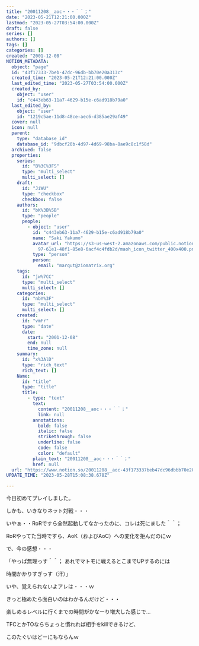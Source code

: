 ```yaml
---
title: "20011208__aoc・・・＾＾；"
date: "2023-05-21T12:21:00.000Z"
lastmod: "2023-05-27T03:54:00.000Z"
draft: false
series: []
authors: []
tags: []
categories: []
created: "2001-12-08"
NOTION_METADATA:
  object: "page"
  id: "43f17333-7beb-47dc-96db-bb70e20a313c"
  created_time: "2023-05-21T12:21:00.000Z"
  last_edited_time: "2023-05-27T03:54:00.000Z"
  created_by:
    object: "user"
    id: "c443eb63-11a7-4629-b15e-c6ad918b79a0"
  last_edited_by:
    object: "user"
    id: "1219c5ae-11d8-48ce-aec6-d385ae29af49"
  cover: null
  icon: null
  parent:
    type: "database_id"
    database_id: "9dbcf20b-4d97-4d69-98ba-8ae9c8c1f58d"
  archived: false
  properties:
    series:
      id: "B%3C%3FS"
      type: "multi_select"
      multi_select: []
    draft:
      id: "JiWU"
      type: "checkbox"
      checkbox: false
    authors:
      id: "bK%3B%5B"
      type: "people"
      people:
        - object: "user"
          id: "c443eb63-11a7-4629-b15e-c6ad918b79a0"
          name: "Saki Yakumo"
          avatar_url: "https://s3-us-west-2.amazonaws.com/public.notion-static.com/3ad1c4\
            97-61e1-48f1-85e8-6acf4c4fdb2d/maoh_icon_twitter_400x400.png"
          type: "person"
          person:
            email: "marqut@ziomatrix.org"
    tags:
      id: "jw%7CC"
      type: "multi_select"
      multi_select: []
    categories:
      id: "nbY%3F"
      type: "multi_select"
      multi_select: []
    created:
      id: "vmFr"
      type: "date"
      date:
        start: "2001-12-08"
        end: null
        time_zone: null
    summary:
      id: "x%3AlD"
      type: "rich_text"
      rich_text: []
    Name:
      id: "title"
      type: "title"
      title:
        - type: "text"
          text:
            content: "20011208__aoc・・・＾＾；"
            link: null
          annotations:
            bold: false
            italic: false
            strikethrough: false
            underline: false
            code: false
            color: "default"
          plain_text: "20011208__aoc・・・＾＾；"
          href: null
  url: "https://www.notion.so/20011208__aoc-43f173337beb47dc96dbbb70e20a313c"
UPDATE_TIME: "2023-05-28T15:08:38.678Z"

---
```

<link rel="stylesheet" href="https://cdn.jsdelivr.net/npm/katex@0.16.2/dist/katex.min.css" integrity="sha384-bYdxxUwYipFNohQlHt0bjN/LCpueqWz13HufFEV1SUatKs1cm4L6fFgCi1jT643X" crossorigin="anonymous">


今日初めてプレイしました。


しかも、いきなりネット対戦・・・


いやぁ・・RoRですら全然起動してなかったのに、コレは死にました＾＾；


RoRやってた当時ですら、AoK（およびAoC）への変化を拒んだのにｗ


で、今の感想・・・


「やっぱ無理っす＾＾； あれでマトモに戦えるとこまでUPするのには


時間かかりすぎっす（汗）」


いや、覚えられないよアレは・・・ｗ


きっと極めたら面白いのはわかるんだけど・・・


楽しめるレベルに行くまでの時間がかなーり増大した感じで…


TFCとかTOならちょっと慣れれば相手をkillできるけど、


このたぐいはどーにもならんｗ

